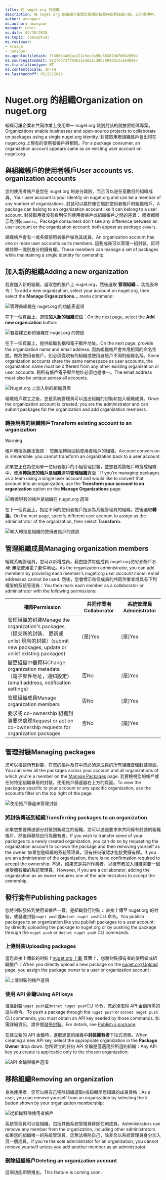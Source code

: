 ```yaml
---
title: 在 nuget.org 的組織
description: 在 nuget.org 的組織可協助您管理封裝發佈到群組或小組，公司環境中。
author: anangaur
ms.author: anangaur
manager: unnir
ms.date: 04/10/2018
ms.topic: conceptual
ms.reviewer:
- kraigb
- camsoper
ms.openlocfilehash: 7f40654a08ac221c5ec3a90c86387b6760b28994
ms.sourcegitcommit: 8127dd73ff8481a1a01acd9b7004dd131a9d84e7
ms.translationtype: MT
ms.contentlocale: zh-TW
ms.lasthandoff: 05/22/2018
---
```

# <a name="organization-on-nugetorg"></a><span data-ttu-id="d58e1-103">Nuget.org 的組織</span><span class="sxs-lookup"><span data-stu-id="d58e1-103">Organization on nuget.org</span></span>

<span data-ttu-id="d58e1-104">組織可讓企業和共同作業上使用單一 nuget.org 識別封裝的開放原始碼專案。</span><span class="sxs-lookup"><span data-stu-id="d58e1-104">Organizations enable businesses and open-source projects to collaborate on packages using a single nuget.org identity.</span></span> <span data-ttu-id="d58e1-105">封裝取用者組織帳戶會出現在 nuget.org 上現有的使用者帳戶與相同。</span><span class="sxs-lookup"><span data-stu-id="d58e1-105">For a package consumer, an organization account appears same as an existing user account on nuget.org.</span></span>

## <a name="user-accounts-vs-organization-accounts"></a><span data-ttu-id="d58e1-106">與組織帳戶的使用者帳戶</span><span class="sxs-lookup"><span data-stu-id="d58e1-106">User accounts vs. organization accounts</span></span>

<span data-ttu-id="d58e1-107">您的使用者帳戶是您在 nuget.org 的身分識別，而且可以是任意數目的組織成員。</span><span class="sxs-lookup"><span data-stu-id="d58e1-107">Your user account is your identity on nuget.org and can be a member of any number of organizations.</span></span> <span data-ttu-id="d58e1-108">封裝可以屬於像它屬於使用者帳戶的組織帳戶。</span><span class="sxs-lookup"><span data-stu-id="d58e1-108">A package can belong to an organization account like it can belong to a user account.</span></span> <span data-ttu-id="d58e1-109">封裝取用者沒有看到任何使用者帳戶或組織帳戶之間的差異： 兩者都顯示為封裝`owners`。</span><span class="sxs-lookup"><span data-stu-id="d58e1-109">Package consumers don't see any difference between an user account or the organization account: both appear as package `owners`.</span></span>

<span data-ttu-id="d58e1-110">組織帳戶會有一或多個使用者帳戶做為其成員。</span><span class="sxs-lookup"><span data-stu-id="d58e1-110">An organization account has one or more user accounts as its members.</span></span> <span data-ttu-id="d58e1-111">這些成員可以管理一組封裝，同時維持單一識別身分的擁有權。</span><span class="sxs-lookup"><span data-stu-id="d58e1-111">These members can manage a set of packages while maintaining a single identity for ownership.</span></span>

## <a name="adding-a-new-organization"></a><span data-ttu-id="d58e1-112">加入新的組織</span><span class="sxs-lookup"><span data-stu-id="d58e1-112">Adding a new organization</span></span>

<span data-ttu-id="d58e1-113">若要加入新的組織，選取您的帳戶上 nuget.org，然後選取 **管理組織...** 功能表命令：</span><span class="sxs-lookup"><span data-stu-id="d58e1-113">To add a new organization, select your account on nuget.org, then select the **Manage Organizations...** menu command:</span></span>

![管理員組織在 nuget.org 的功能表選項](media/org-manage-option.png)

<span data-ttu-id="d58e1-115">在下一個頁面上，選取**加入新的組織**按鈕：</span><span class="sxs-lookup"><span data-stu-id="d58e1-115">On the next page, select the **Add new organization** button:</span></span>

![若要建立新的組織在 nuget.org 的按鈕](media/org-add-new-option.png)

<span data-ttu-id="d58e1-117">在下一個頁面上，提供組織名稱和電子郵件地址。</span><span class="sxs-lookup"><span data-stu-id="d58e1-117">On the next page, provide the organization name and email address.</span></span> <span data-ttu-id="d58e1-118">因為組織帳戶會共用相同的命名空間，做為使用者帳戶，則必須從現有的組織或使用者帳戶不同的組織名稱。</span><span class="sxs-lookup"><span data-stu-id="d58e1-118">Since organization accounts share the same namespace as user accounts, the organization name must be different from any other existing organization or user accounts.</span></span> <span data-ttu-id="d58e1-119">跨所有帳戶電子郵件地址必須也是唯一。</span><span class="sxs-lookup"><span data-stu-id="d58e1-119">The email address must also be unique across all accounts.</span></span>

![Nuget.org 上加入新的組織頁面](media/org-add-new-page.png)

<span data-ttu-id="d58e1-121">組織帳戶建立之後，您是系統管理員可以送出組織的封裝和加入組織成員。</span><span class="sxs-lookup"><span data-stu-id="d58e1-121">Once the organization account is created, you are the administrator and can submit packages for the organization and add organization members.</span></span>

### <a name="transform-existing-account-to-an-organization"></a><span data-ttu-id="d58e1-122">轉換現有的組織帳戶</span><span class="sxs-lookup"><span data-stu-id="d58e1-122">Transform existing account to an organization</span></span>

> [!Warning]
> <span data-ttu-id="d58e1-123">帳戶轉換為無法復原： 您無法轉換回給使用者帳戶的組織。</span><span class="sxs-lookup"><span data-stu-id="d58e1-123">Account conversion is irreversible: you cannot transform an organization back to a user account.</span></span>

<span data-ttu-id="d58e1-124">如果您正在為使用單一使用者帳戶的小組管理封裝，並想要將該帳戶轉換成組織中，使用**轉換您的帳戶是組織**選項**管理組織**頁面：</span><span class="sxs-lookup"><span data-stu-id="d58e1-124">If you're managing packages as a team using a single user account and would like to convert that account into an organization, use the **Transform your account to an organization** option on the **Manage Organizations** page:</span></span>

![轉換現有的帳戶是組織在 nuget.org 選項](media/org-transform-option.png)

<span data-ttu-id="d58e1-126">在下一個頁面上，指定不同的使用者帳戶指派為系統管理員的組織，然後選取**轉換**。</span><span class="sxs-lookup"><span data-stu-id="d58e1-126">On the next page, specify different user account to assign as the administrator of the organization, then select **Transform**.</span></span>

![輸入轉換是組織的使用者帳戶的資訊](media/org-transform-page.png)

## <a name="managing-organization-members"></a><span data-ttu-id="d58e1-128">管理組織成員</span><span class="sxs-lookup"><span data-stu-id="d58e1-128">Managing organization members</span></span>

<span data-ttu-id="d58e1-129">組織系統管理員，您可以新增成員，藉由提供每個成員 nuget.org*使用者帳戶名稱*; 無法使用電子郵件地址。</span><span class="sxs-lookup"><span data-stu-id="d58e1-129">As the organization administrator, you can add members by providing each member's nuget.org *user account name*; email addresses cannot be used.</span></span> <span data-ttu-id="d58e1-130">然後，您會標示每個成員的共同作業者或具有下列權限的系統管理員：</span><span class="sxs-lookup"><span data-stu-id="d58e1-130">You then mark each member as a collaborator or administrator with the following permissions:</span></span>

| <span data-ttu-id="d58e1-131">權限</span><span class="sxs-lookup"><span data-stu-id="d58e1-131">Permission</span></span> | <span data-ttu-id="d58e1-132">共同作業者</span><span class="sxs-lookup"><span data-stu-id="d58e1-132">Collaborator</span></span> | <span data-ttu-id="d58e1-133">系統管理員</span><span class="sxs-lookup"><span data-stu-id="d58e1-133">Administrator</span></span> |
| --- | --- | --- |
| <span data-ttu-id="d58e1-134">管理組織的封裝</span><span class="sxs-lookup"><span data-stu-id="d58e1-134">Manage the organization's packages</span></span><br/><span data-ttu-id="d58e1-135">（提交新的封裝、 更新或 unlist 現有的封裝）</span><span class="sxs-lookup"><span data-stu-id="d58e1-135">(submit new packages, update or unlist existing packages)</span></span> | <span data-ttu-id="d58e1-136">[是]</span><span class="sxs-lookup"><span data-stu-id="d58e1-136">Yes</span></span> | <span data-ttu-id="d58e1-137">[是]</span><span class="sxs-lookup"><span data-stu-id="d58e1-137">Yes</span></span> |
| <span data-ttu-id="d58e1-138">變更組織中繼資料</span><span class="sxs-lookup"><span data-stu-id="d58e1-138">Change organization metadata</span></span><br/><span data-ttu-id="d58e1-139">（電子郵件地址，通知設定）</span><span class="sxs-lookup"><span data-stu-id="d58e1-139">(email address, notification settings)</span></span> | <span data-ttu-id="d58e1-140">否</span><span class="sxs-lookup"><span data-stu-id="d58e1-140">No</span></span> | <span data-ttu-id="d58e1-141">[是]</span><span class="sxs-lookup"><span data-stu-id="d58e1-141">Yes</span></span> |
| <span data-ttu-id="d58e1-142">管理組織成員</span><span class="sxs-lookup"><span data-stu-id="d58e1-142">Manage organization members</span></span> | <span data-ttu-id="d58e1-143">否</span><span class="sxs-lookup"><span data-stu-id="d58e1-143">No</span></span> | <span data-ttu-id="d58e1-144">[是]</span><span class="sxs-lookup"><span data-stu-id="d58e1-144">Yes</span></span> |
| <span data-ttu-id="d58e1-145">要求或 co-ownership 組織封裝要求處理</span><span class="sxs-lookup"><span data-stu-id="d58e1-145">Request or act on co-ownership requests for organization packages</span></span> | <span data-ttu-id="d58e1-146">否</span><span class="sxs-lookup"><span data-stu-id="d58e1-146">No</span></span> | <span data-ttu-id="d58e1-147">[是]</span><span class="sxs-lookup"><span data-stu-id="d58e1-147">Yes</span></span> |

## <a name="managing-packages"></a><span data-ttu-id="d58e1-148">管理封裝</span><span class="sxs-lookup"><span data-stu-id="d58e1-148">Managing packages</span></span>

<span data-ttu-id="d58e1-149">您可以檢視所有封裝，在您的帳戶及其中您必須是成員的所有組織[管理封裝](https://www.nuget.org/account/Packages)頁面。</span><span class="sxs-lookup"><span data-stu-id="d58e1-149">You can view all the packages across your account and all organizations of which you're a member on the [Manage Packages](https://www.nuget.org/account/Packages) page.</span></span> <span data-ttu-id="d58e1-150">若要檢視您的帳戶或任何特定組織專用的封裝，使用帳戶篩選器右上方的頁面。</span><span class="sxs-lookup"><span data-stu-id="d58e1-150">To view the packages specific to your account or any specific organization, use the accounts filter on the top right of the page.</span></span>

![使用帳戶篩選來管理封裝](media/org-manage-packages-option.png)

### <a name="transferring-packages-to-an-organization"></a><span data-ttu-id="d58e1-152">將封裝傳送到組織</span><span class="sxs-lookup"><span data-stu-id="d58e1-152">Transferring packages to an organization</span></span>
<span data-ttu-id="d58e1-153">如果您想要傳送部分封裝到新建立的組織，您可以透過要求來共同擁有封裝的組織帳戶，然後再移除自行為擁有者。</span><span class="sxs-lookup"><span data-stu-id="d58e1-153">If you wish to transfer some of your packages to a newly created organization, you can do so by requesting the organization account to co-own the package and then removing yourself as the owner.</span></span> <span data-ttu-id="d58e1-154">如果您是組織的系統管理員，沒有任何確認才能接受擁有權。</span><span class="sxs-lookup"><span data-stu-id="d58e1-154">If you are an administrator of the organization, there is no confirmation required to accept the ownership.</span></span> <span data-ttu-id="d58e1-155">不過，如果您是共同作業者，以擁有者加入組織需要一個接受擁有權的系統管理員。</span><span class="sxs-lookup"><span data-stu-id="d58e1-155">However, if you are a collaborator, adding the organization as an owner requires one of the administrators to accept the ownership.</span></span>

## <a name="publishing-packages"></a><span data-ttu-id="d58e1-156">發行套件</span><span class="sxs-lookup"><span data-stu-id="d58e1-156">Publishing packages</span></span>

<span data-ttu-id="d58e1-157">您將封裝發佈到使用者帳戶一樣，是組織發行封裝： 直接上傳至 nuget.org 的封裝，或發送封裝`nuget push`或`dotnet nuget push`CLI 命令。</span><span class="sxs-lookup"><span data-stu-id="d58e1-157">You publish packages to an organization like you publish packages to a user account: by directly uploading the package to nuget.org or by pushing the package through the `nuget push` or `dotnet nuget push` CLI commands.</span></span>

### <a name="uploading-packages"></a><span data-ttu-id="d58e1-158">上傳封裝</span><span class="sxs-lookup"><span data-stu-id="d58e1-158">Uploading packages</span></span>

<span data-ttu-id="d58e1-159">當您直接上傳新的封裝上[nuget.org 上載](https://www.nuget.org/packages/manage/upload) 頁面上，您將封裝擁有者的使用者或組織帳戶：</span><span class="sxs-lookup"><span data-stu-id="d58e1-159">When you directly upload a new package on the [nuget.org Upload](https://www.nuget.org/packages/manage/upload) page, you assign the package owner to a user or organization account :</span></span>

![上傳封裝的帳戶選項](media/org-upload-option.png)

### <a name="using-api-keys"></a><span data-ttu-id="d58e1-161">使用 API 金鑰</span><span class="sxs-lookup"><span data-stu-id="d58e1-161">Using API keys</span></span>

<span data-ttu-id="d58e1-162">推播封裝`nuget push`或`dotnet nuget push`CLI 命令，您必須取得 API 金鑰所需的這些命令。</span><span class="sxs-lookup"><span data-stu-id="d58e1-162">To push a package through the `nuget push` or `dotnet nuget push` CLI commands, you must obtain an API key needed by those commands.</span></span> <span data-ttu-id="d58e1-163">如需詳細資訊，請參閱[發佈封裝](../quickstart/create-and-publish-a-package-using-visual-studio.md#publish-the-package)。</span><span class="sxs-lookup"><span data-stu-id="d58e1-163">For details, see [Publish a package](../quickstart/create-and-publish-a-package-using-visual-studio.md#publish-the-package).</span></span>

<span data-ttu-id="d58e1-164">在建立新的 API 金鑰時，選取適當的組織中**封裝擁有者**下拉式清單。</span><span class="sxs-lookup"><span data-stu-id="d58e1-164">When creating a new API key, select the appropriate organization in the **Package Owner** drop down.</span></span> <span data-ttu-id="d58e1-165">您所建立的任何 API 金鑰是僅適用於所選的組織：</span><span class="sxs-lookup"><span data-stu-id="d58e1-165">Any API key you create is applicable only to the chosen organization:</span></span>

![API 金鑰與帳戶選項](media/org-apikey-option.png)

## <a name="removing-an-organization"></a><span data-ttu-id="d58e1-167">移除組織</span><span class="sxs-lookup"><span data-stu-id="d58e1-167">Removing an organization</span></span>

<span data-ttu-id="d58e1-168">身為使用者，您可以將自己移除組織選取`X`按鈕顯示您組織的成員資格：</span><span class="sxs-lookup"><span data-stu-id="d58e1-168">As a user, you can remove yourself from an organization by selecting the `X` button shown by your organization membership:</span></span>

![從組織移除使用者帳戶](media/org-remove-self-option.png)

<span data-ttu-id="d58e1-170">系統管理員可以從組織，包括其他系統管理員移除任何成員。</span><span class="sxs-lookup"><span data-stu-id="d58e1-170">Administrators can remove any member from the organization, including other administrators.</span></span> <span data-ttu-id="d58e1-171">如果您的組織唯一的系統管理員，您無法移除自己，除非您以系統管理員身分加入另一個成員。</span><span class="sxs-lookup"><span data-stu-id="d58e1-171">If you're the sole administrator for an organization, you cannot remove yourself unless you add another member as an administrator.</span></span>

### <a name="deleting-an-organization-account"></a><span data-ttu-id="d58e1-172">刪除組織帳戶</span><span class="sxs-lookup"><span data-stu-id="d58e1-172">Deleting an organization account</span></span>

<span data-ttu-id="d58e1-173">這項功能即將推出。</span><span class="sxs-lookup"><span data-stu-id="d58e1-173">This feature is coming soon.</span></span>
